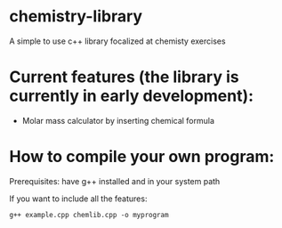 # chemistry-library
A simple to use c++ library focalized at chemisty exercises

# Current features (the library is currently in early development):
- Molar mass calculator by inserting chemical formula



# How to compile your own program:

Prerequisites: have g++ installed and in your system path

If you want to include all the features:
```
g++ example.cpp chemlib.cpp -o myprogram
```

